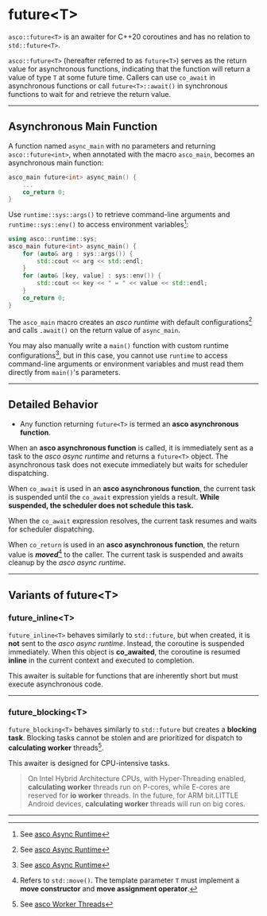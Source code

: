 # future\<T\>

`asco::future<T>` is an awaiter for C++20 coroutines and has no relation to `std::future<T>`.

`asco::future<T>` (hereafter referred to as `future<T>`) serves as the return value
for asynchronous functions,
indicating that the function will return a value of type `T` at some future time.
Callers can use `co_await` in asynchronous functions or call `future<T>::await()`
in synchronous functions to wait for and retrieve the return value.

---

## Asynchronous Main Function

A function named `async_main` with no parameters and returning `asco::future<int>`,
when annotated with the macro `asco_main`, becomes an asynchronous main function:

```c++
asco_main future<int> async_main() {
    ...
    co_return 0;
}
```

Use `runtime::sys::args()` to retrieve command-line arguments and `runtime::sys::env()`
to access environment variables[^1]:

```c++
using asco::runtime::sys;
asco_main future<int> async_main() {
    for (auto& arg : sys::args()) {
        std::cout << arg << std::endl;
    }
    for (auto& [key, value] : sys::env()) {
        std::cout << key << " = " << value << std::endl;
    }
    co_return 0;
}
```

The `asco_main` macro creates an *asco runtime* with default configurations[^1] and
calls `.await()` on the return value of `async_main`.

You may also manually write a `main()` function with custom runtime configurations[^1],
but in this case, you cannot use `runtime` to access command-line arguments or
environment variables and must read them directly from `main()`'s parameters.

---

## Detailed Behavior

- Any function returning `future<T>` is termed an **asco asynchronous function**.

When an **asco asynchronous function** is called, it is immediately sent as a task
to the *asco async runtime* and returns a `future<T>` object.
The asynchronous task does not execute immediately but waits for scheduler dispatching.

When `co_await` is used in an **asco asynchronous function**,
the current task is suspended until the `co_await` expression yields a result.
**While suspended, the scheduler does not schedule this task.**

When the `co_await` expression resolves, the current task resumes and waits for scheduler dispatching.

When `co_return` is used in an **asco asynchronous function**,
the return value is ***moved***[^2] to the caller.
The current task is suspended and awaits cleanup by the *asco async runtime*.

---

## Variants of future\<T\>

### future_inline\<T\>

`future_inline<T>` behaves similarly to `std::future`,
but when created, it is **not** sent to the *asco async runtime*.
Instead, the coroutine is suspended immediately.
When this object is **co_awaited**,
the coroutine is resumed **inline** in the current context and executed to completion.

This awaiter is suitable for functions that are inherently short but must execute asynchronous code.

---

### future_blocking\<T\>

`future_blocking<T>` behaves similarly to `std::future` but creates a **blocking task**.
Blocking tasks cannot be stolen and are prioritized for dispatch to **calculating worker** threads[^3].

This awaiter is designed for CPU-intensive tasks.

> On Intel Hybrid Architecture CPUs, with Hyper-Threading enabled,
> **calculating worker** threads run on P-cores, while E-cores are reserved for **io worker** threads.
> In the future, for ARM bit.LITTLE Android devices,
> **calculating worker** threads will run on big cores.

---

[^1]: See [asco Async Runtime](asco_async_runtime.md)
[^2]: Refers to `std::move()`. The template parameter `T` must implement a **move constructor** and **move assignment operator**.
[^3]: See [asco Worker Threads](asco_worker.md)
